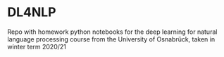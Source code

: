 # DL4NLP

Repo with homework python notebooks for the deep learning for natural language processing course from the University of Osnabrück, taken in winter term 2020/21
